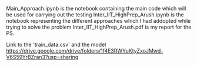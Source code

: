 Main_Approach.ipynb is the notebook containing the main code which will be used for carrying out the testing
Inter_IIT_HighPrep_Arush.ipynb is the notebook representing the different approaches which I had addopted while trying to solve the problem
Inter_IIT_HighPrep_Arush.pdf is my report for the PS.

Link to the 'train_data.csv' and the model
https://drive.google.com/drive/folders/1f4E3RWYuKtyZxoJMwd-V6S59YrBZran3?usp=sharing
